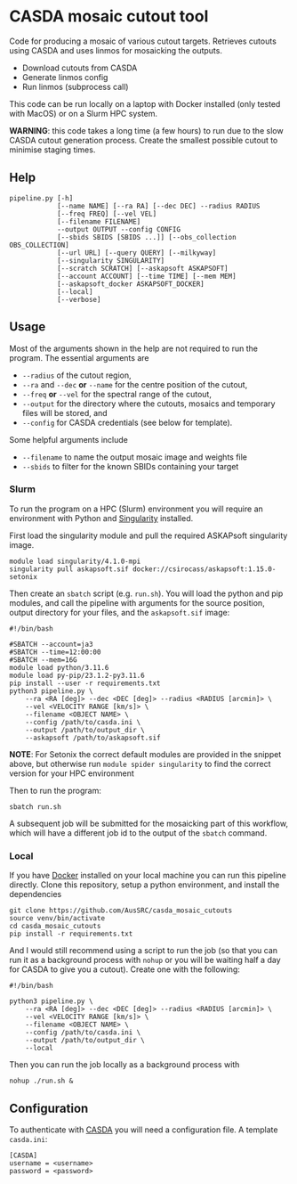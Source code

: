 # CASDA mosaic cutout tool

Code for producing a mosaic of various cutout targets. Retrieves cutouts using CASDA and uses linmos for mosaicking the outputs.

* Download cutouts from CASDA
* Generate linmos config
* Run linmos (subprocess call)

This code can be run locally on a laptop with Docker installed (only tested with MacOS) or on a Slurm HPC system.

**WARNING**: this code takes a long time (a few hours) to run due to the slow CASDA cutout generation process. Create the smallest possible cutout to minimise staging times.

## Help

```
pipeline.py [-h]
            [--name NAME] [--ra RA] [--dec DEC] --radius RADIUS
            [--freq FREQ] [--vel VEL]
            [--filename FILENAME]
            --output OUTPUT --config CONFIG
            [--sbids SBIDS [SBIDS ...]] [--obs_collection OBS_COLLECTION]
            [--url URL] [--query QUERY] [--milkyway]
            [--singularity SINGULARITY]
            [--scratch SCRATCH] [--askapsoft ASKAPSOFT]
            [--account ACCOUNT] [--time TIME] [--mem MEM]
            [--askapsoft_docker ASKAPSOFT_DOCKER]
            [--local]
            [--verbose]
```

## Usage

Most of the arguments shown in the help are not required to run the program. The essential arguments are

* `--radius` of the cutout region,
* `--ra` and `--dec` **or** `--name` for the centre position of the cutout,
* `--freq` **or** `--vel` for the spectral range of the cutout,
* `--output` for the directory where the cutouts, mosaics and temporary files will be stored, and
* `--config` for CASDA credentials (see below for template).

Some helpful arguments include

* `--filename` to name the output mosaic image and weights file
* `--sbids` to filter for the known SBIDs containing your target

### Slurm

To run the program on a HPC (Slurm) environment you will require an environment with Python and [Singularity](https://docs.sylabs.io/guides/3.5/user-guide/introduction.html) installed.

First load the singularity module and pull the required ASKAPsoft singularity image.

```
module load singularity/4.1.0-mpi
singularity pull askapsoft.sif docker://csirocass/askapsoft:1.15.0-setonix
```

Then create an `sbatch` script (e.g. `run.sh`). You will load the python and pip modules, and call the pipeline with arguments for the source position, output directory for your files, and the `askapsoft.sif` image:

```
#!/bin/bash

#SBATCH --account=ja3
#SBATCH --time=12:00:00
#SBATCH --mem=16G
module load python/3.11.6
module load py-pip/23.1.2-py3.11.6
pip install --user -r requirements.txt
python3 pipeline.py \
    --ra <RA [deg]> --dec <DEC [deg]> --radius <RADIUS [arcmin]> \
    --vel <VELOCITY RANGE [km/s]> \
    --filename <OBJECT NAME> \
    --config /path/to/casda.ini \
    --output /path/to/output_dir \
    --askapsoft /path/to/askapsoft.sif
```

**NOTE**: For Setonix the correct default modules are provided in the snippet above, but otherwise run `module spider singularity` to find the correct version for your HPC environment

Then to run the program:

```
sbatch run.sh
```

A subsequent job will be submitted for the mosaicking part of this workflow, which will have a different job id to the output of the `sbatch` command.

### Local

If you have [Docker](https://docs.docker.com/desktop/) installed on your local machine you can run this pipeline directly. Clone this repository, setup a python environment, and install the dependencies

```
git clone https://github.com/AusSRC/casda_mosaic_cutouts
source venv/bin/activate
cd casda_mosaic_cutouts
pip install -r requirements.txt
```

And I would still recommend using a script to run the job (so that you can run it as a background process with `nohup` or you will be waiting half a day for CASDA to give you a cutout). Create one with the following:

```
#!/bin/bash

python3 pipeline.py \
    --ra <RA [deg]> --dec <DEC [deg]> --radius <RADIUS [arcmin]> \
    --vel <VELOCITY RANGE [km/s]> \
    --filename <OBJECT NAME> \
    --config /path/to/casda.ini \
    --output /path/to/output_dir \
    --local
```

Then you can run the job locally as a background process with

```
nohup ./run.sh &
```

## Configuration

To authenticate with [CASDA](https://data.csiro.au/) you will need a configuration file. A template `casda.ini`:

```
[CASDA]
username = <username>
password = <password>
```

